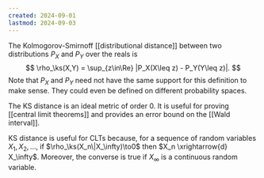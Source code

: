 ```yaml
---
created: 2024-09-01
lastmod: 2024-09-03
---
```

The Kolmogorov-Smirnoff [[distributional distance]] between two distributions $P_X$ and $P_Y$ over the reals is 
$$
\rho_\ks(X,Y) = \sup_{z\in\Re} |P_X(X\leq z) - P_Y(Y\leq z)|.
$$
Note that $P_X$ and $P_Y$ need not have the same support for this definition to make sense. They could even be defined on different probability spaces. 

The KS distance is an ideal metric of order 0. It is useful for proving [[central limit theorems]] and provides an error bound on the [[Wald interval]]. 

KS distance is useful for CLTs because, for a sequence of random variables $X_1,X_2,\dots$, if $\rho_\ks(X_n\|X_\infty)\to0$ then $X_n \xrightarrow{d} X_\infty$. Moreover, the converse is true if $X_\infty$ is a continuous random variable. 